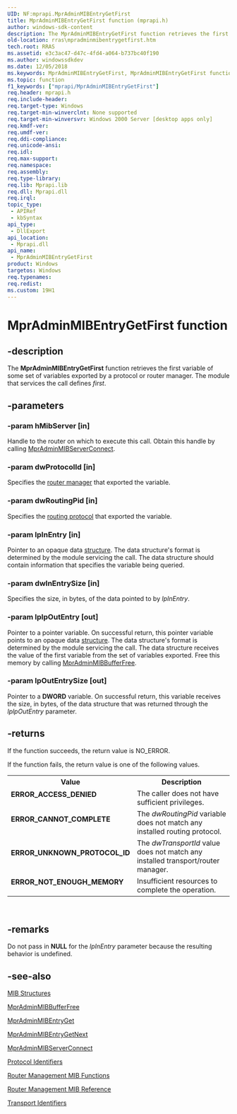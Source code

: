 ```yaml
---
UID: NF:mprapi.MprAdminMIBEntryGetFirst
title: MprAdminMIBEntryGetFirst function (mprapi.h)
author: windows-sdk-content
description: The MprAdminMIBEntryGetFirst function retrieves the first variable of some set of variables exported by a protocol or router manager. The module that services the call defines first.
old-location: rras\mpradminmibentrygetfirst.htm
tech.root: RRAS
ms.assetid: e3c3ac47-d47c-4fd4-a064-b737bc40f190
ms.author: windowssdkdev
ms.date: 12/05/2018
ms.keywords: MprAdminMIBEntryGetFirst, MprAdminMIBEntryGetFirst function [RAS], _mpr_mpradminmibentrygetfirst, mprapi/MprAdminMIBEntryGetFirst, rras.mpradminmibentrygetfirst
ms.topic: function
f1_keywords: ["mprapi/MprAdminMIBEntryGetFirst"]
req.header: mprapi.h
req.include-header: 
req.target-type: Windows
req.target-min-winverclnt: None supported
req.target-min-winversvr: Windows 2000 Server [desktop apps only]
req.kmdf-ver: 
req.umdf-ver: 
req.ddi-compliance: 
req.unicode-ansi: 
req.idl: 
req.max-support: 
req.namespace: 
req.assembly: 
req.type-library: 
req.lib: Mprapi.lib
req.dll: Mprapi.dll
req.irql: 
topic_type:
 - APIRef
 - kbSyntax
api_type:
 - DllExport
api_location:
 - Mprapi.dll
api_name:
 - MprAdminMIBEntryGetFirst
product: Windows
targetos: Windows
req.typenames: 
req.redist: 
ms.custom: 19H1
---
```


# MprAdminMIBEntryGetFirst function


## -description


The 
<b>MprAdminMIBEntryGetFirst</b> function retrieves the first variable of some set of variables exported by a protocol or router manager. The module that services the call defines <i>first</i>.


## -parameters




### -param hMibServer [in]

Handle to the router on which to execute this call. Obtain this handle by calling 
<a href="https://docs.microsoft.com/windows/desktop/api/mprapi/nf-mprapi-mpradminmibserverconnect">MprAdminMIBServerConnect</a>.


### -param dwProtocolId [in]

Specifies the 
<a href="https://docs.microsoft.com/windows/desktop/RRAS/transport-identifiers">router manager</a> that exported the variable.


### -param dwRoutingPid [in]

Specifies the 
<a href="https://docs.microsoft.com/windows/desktop/RRAS/protocol-identifiers">routing protocol</a> that exported the variable.


### -param lpInEntry [in]

Pointer to an opaque data 
<a href="https://docs.microsoft.com/previous-versions/windows/desktop/mib/mib-structures">structure</a>. The data structure's format is determined by the module servicing the call. The data structure should contain information that specifies the variable being queried.


### -param dwInEntrySize [in]

Specifies the size, in bytes, of the data pointed to by <i>lpInEntry</i>.


### -param lplpOutEntry [out]

Pointer to a pointer variable. On successful return, this pointer variable points to an opaque data 
<a href="https://docs.microsoft.com/previous-versions/windows/desktop/mib/mib-structures">structure</a>. The data structure's format is determined by the module servicing the call. The data structure receives the value of the first variable from the set of variables exported. Free this memory by calling 
<a href="https://docs.microsoft.com/windows/desktop/api/mprapi/nf-mprapi-mpradminmibbufferfree">MprAdminMIBBufferFree</a>.


### -param lpOutEntrySize [out]

Pointer to a <b>DWORD</b> variable. On successful return, this variable receives the size, in bytes, of the data structure that was returned through the <i>lplpOutEntry</i> parameter.


## -returns



If the function succeeds, the return value is NO_ERROR.

If the function fails, the return value is one of the following values.

<table>
<tr>
<th>Value</th>
<th>Description</th>
</tr>
<tr>
<td width="40%">
<dl>
<dt><b>ERROR_ACCESS_DENIED</b></dt>
</dl>
</td>
<td width="60%">
The caller does not have sufficient privileges.

</td>
</tr>
<tr>
<td width="40%">
<dl>
<dt><b>ERROR_CANNOT_COMPLETE</b></dt>
</dl>
</td>
<td width="60%">
The <i>dwRoutingPid</i> variable does not match any installed routing protocol.

</td>
</tr>
<tr>
<td width="40%">
<dl>
<dt><b>ERROR_UNKNOWN_PROTOCOL_ID</b></dt>
</dl>
</td>
<td width="60%">
The <i>dwTransportId</i> value does not match any installed transport/router manager.

</td>
</tr>
<tr>
<td width="40%">
<dl>
<dt><b>ERROR_NOT_ENOUGH_MEMORY</b></dt>
</dl>
</td>
<td width="60%">
Insufficient resources to complete the operation.

</td>
</tr>
</table>
 




## -remarks



Do not pass in <b>NULL</b> for the <i>lpInEntry</i> parameter because the resulting behavior is undefined.




## -see-also




<a href="https://docs.microsoft.com/previous-versions/windows/desktop/mib/mib-structures">MIB Structures</a>



<a href="https://docs.microsoft.com/windows/desktop/api/mprapi/nf-mprapi-mpradminmibbufferfree">MprAdminMIBBufferFree</a>



<a href="https://docs.microsoft.com/windows/desktop/api/mprapi/nf-mprapi-mpradminmibentryget">MprAdminMIBEntryGet</a>



<a href="https://docs.microsoft.com/windows/desktop/api/mprapi/nf-mprapi-mpradminmibentrygetnext">MprAdminMIBEntryGetNext</a>



<a href="https://docs.microsoft.com/windows/desktop/api/mprapi/nf-mprapi-mpradminmibserverconnect">MprAdminMIBServerConnect</a>



<a href="https://docs.microsoft.com/windows/desktop/RRAS/protocol-identifiers">Protocol Identifiers</a>



<a href="https://docs.microsoft.com/windows/desktop/RRAS/mib-functions">Router Management MIB Functions</a>



<a href="https://docs.microsoft.com/windows/desktop/RRAS/router-management-mib-reference">Router Management MIB Reference</a>



<a href="https://docs.microsoft.com/windows/desktop/RRAS/transport-identifiers">Transport Identifiers</a>
 

 

